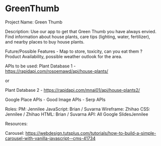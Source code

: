 # GreenThumb

Project Name: Green Thumb

Description: Use our app to get that Green Thumb you have always envied. Find information about house plants, 
care tips (lighting, water, fertilizer), and nearby places to buy house plants.

Future/Possible Features - Map to store, toxicity, can you eat them ? Product Availability, possible weather outlook for the area.

APIs to be used: 
Plant Database 1 -
https://rapidapi.com/rosoemawd/api/house-plants/

or

Plant Database 2 - 
https://rapidapi.com/mnai01/api/house-plants2/

Google Place APIs - 
Good Image APIs - 
Serp APIs



Roles: 
PM: Jennilee
JavaScript: Brian / Suvarna
Wireframe: Zhihao
CSS: Jennilee / Zhihao
HTML: Brian / Suvarna
API: All 
Google SlidesJennilee


Resources:

Carousel: https://webdesign.tutsplus.com/tutorials/how-to-build-a-simple-carousel-with-vanilla-javascript--cms-41734
